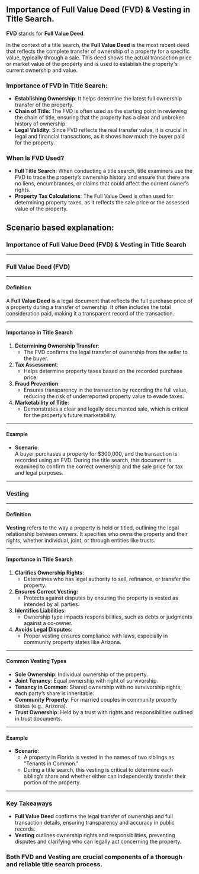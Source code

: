 ## Importance of Full Value Deed (FVD) & Vesting in Title Search.

**FVD** stands for **Full Value Deed**. 

In the context of a title search, the **Full Value Deed** is the most recent deed that reflects the complete transfer of ownership of a property for a specific value, typically through a sale. This deed shows the actual transaction price or market value of the property and is used to establish the property's current ownership and value.

### Importance of FVD in Title Search:
- **Establishing Ownership**: It helps determine the latest full ownership transfer of the property.
- **Chain of Title**: The FVD is often used as the starting point in reviewing the chain of title, ensuring that the property has a clear and unbroken history of ownership.
- **Legal Validity**: Since FVD reflects the real transfer value, it is crucial in legal and financial transactions, as it shows how much the buyer paid for the property.
  
### When Is FVD Used?
- **Full Title Search**: When conducting a title search, title examiners use the FVD to trace the property’s ownership history and ensure that there are no liens, encumbrances, or claims that could affect the current owner’s rights.
- **Property Tax Calculations**: The Full Value Deed is often used for determining property taxes, as it reflects the sale price or the assessed value of the property.

## Scenario based explanation:

### **Importance of Full Value Deed (FVD) & Vesting in Title Search**

---

### **Full Value Deed (FVD)**

---

#### **Definition**  
A **Full Value Deed** is a legal document that reflects the full purchase price of a property during a transfer of ownership. It often includes the total consideration paid, making it a transparent record of the transaction.

---

#### **Importance in Title Search**  
1. **Determining Ownership Transfer**:  
   - The FVD confirms the legal transfer of ownership from the seller to the buyer.  
2. **Tax Assessment**:  
   - Helps determine property taxes based on the recorded purchase price.  
3. **Fraud Prevention**:  
   - Ensures transparency in the transaction by recording the full value, reducing the risk of underreported property value to evade taxes.  
4. **Marketability of Title**:  
   - Demonstrates a clear and legally documented sale, which is critical for the property’s future marketability.  

---

#### **Example**  
- **Scenario**:  
   A buyer purchases a property for $300,000, and the transaction is recorded using an FVD. During the title search, this document is examined to confirm the correct ownership and the sale price for tax and legal purposes.

---

### **Vesting**

---

#### **Definition**  
**Vesting** refers to the way a property is held or titled, outlining the legal relationship between owners. It specifies who owns the property and their rights, whether individual, joint, or through entities like trusts.

---

#### **Importance in Title Search**  
1. **Clarifies Ownership Rights**:  
   - Determines who has legal authority to sell, refinance, or transfer the property.  
2. **Ensures Correct Vesting**:  
   - Protects against disputes by ensuring the property is vested as intended by all parties.  
3. **Identifies Liabilities**:  
   - Ownership type impacts responsibilities, such as debts or judgments against a co-owner.  
4. **Avoids Legal Disputes**:  
   - Proper vesting ensures compliance with laws, especially in community property states like Arizona.

---

#### **Common Vesting Types**  
- **Sole Ownership**: Individual ownership of the property.  
- **Joint Tenancy**: Equal ownership with right of survivorship.  
- **Tenancy in Common**: Shared ownership with no survivorship rights; each party’s share is inheritable.  
- **Community Property**: For married couples in community property states (e.g., Arizona).  
- **Trust Ownership**: Held by a trust with rights and responsibilities outlined in trust documents.

---

#### **Example**  
- **Scenario**:  
   - A property in Florida is vested in the names of two siblings as "Tenants in Common."  
   - During a title search, this vesting is critical to determine each sibling’s share and whether either can independently transfer their portion of the property.

---

### **Key Takeaways**  
- **Full Value Deed** confirms the legal transfer of ownership and full transaction details, ensuring transparency and accuracy in public records.  
- **Vesting** outlines ownership rights and responsibilities, preventing disputes and clarifying who can legally act concerning the property.
   
### Both FVD and Vesting are crucial components of a thorough and reliable title search process.
